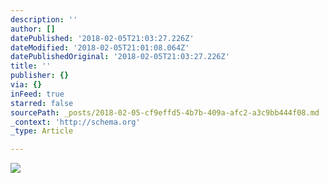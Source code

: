 ```yaml
---
description: ''
author: []
datePublished: '2018-02-05T21:03:27.226Z'
dateModified: '2018-02-05T21:01:08.064Z'
datePublishedOriginal: '2018-02-05T21:03:27.226Z'
title: ''
publisher: {}
via: {}
inFeed: true
starred: false
sourcePath: _posts/2018-02-05-cf9effd5-4b7b-409a-afc2-a3c9bb444f08.md
_context: 'http://schema.org'
_type: Article

---
```

![](https://the-grid-user-content.s3-us-west-2.amazonaws.com/63525830-6fc4-45b4-a775-adfaa1963a13.jpg)